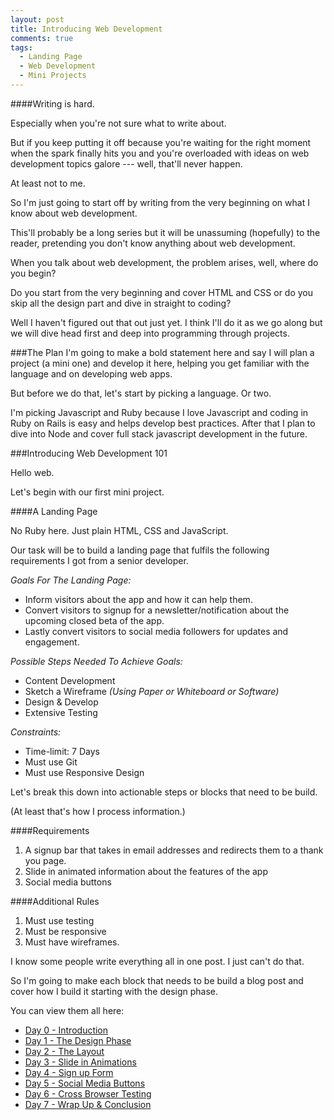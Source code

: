 ```yaml
---
layout: post
title: Introducing Web Development
comments: true
tags:
  - Landing Page
  - Web Development
  - Mini Projects
---
```


####Writing is hard.

Especially when you're not sure what to write about.

But if you keep putting it off because you're waiting for the right moment when the spark finally hits you and you're overloaded with ideas on web development topics galore --- well, that'll never happen.

At least not to me.

So I'm just going to start off by writing from the very beginning on what I know about web development.

This'll probably be a long series but it will be unassuming (hopefully) to the reader, pretending you don't know anything about web development.

When you talk about web development, the problem arises, well, where do you begin?

Do you start from the very beginning and cover HTML and CSS or do you skip all the design part and dive in straight to coding?

Well I haven't figured out that out just yet. I think I'll do it as we go along but we will dive head first and deep into programming through projects.


###The Plan
I'm going to make a bold statement here and say I will plan a project (a mini one) and develop it here, helping you get familiar with the language and on developing web apps.

But before we do that, let's start by picking a language. Or two.

I'm picking Javascript and Ruby because I love Javascript and coding in Ruby on Rails is easy and helps develop best practices. After that I plan to dive into Node and cover full stack javascript development in the future.

###Introducing Web Development 101

Hello web.

Let's begin with our first mini project.

####A Landing Page

No Ruby here. Just plain HTML, CSS and JavaScript.

Our task will be to build a landing page that fulfils the following requirements I got from a senior developer.

*Goals For The Landing Page:*

- Inform visitors about the app and how it can help them.
- Convert visitors to signup for a newsletter/notification about the upcoming closed beta of the app.
- Lastly convert visitors to social media followers for updates and engagement.

*Possible Steps Needed To Achieve Goals:*

- Content Development
- Sketch a Wireframe _(Using Paper or Whiteboard or Software)_
- Design & Develop
- Extensive Testing

*Constraints:*

- Time-limit: 7 Days
- Must use Git
- Must use Responsive Design

Let's break this down into actionable steps or blocks that need to be build.

(At least that's how I process information.)

####Requirements
1. A signup bar that takes in email addresses and redirects them to a thank you page.
2. Slide in animated information about the features of the app
3. Social media buttons

####Additional Rules
1. Must use testing
2. Must be responsive
3. Must have wireframes.

I know some people write everything all in one post. I just can't do that.

So I'm going to make each block that needs to be build a blog post and cover how I build it starting with the design phase.

You can view them all here:

* [Day 0 - Introduction](http://nidafarooqui.github.io/2016/08/27/introducing-web-development-101/)
* [Day 1 - The Design Phase](http://nidafarooqui.github.io/2016/08/28/design-phase/)
* [Day 2 - The Layout ](http://nidafarooqui.github.io/2016/08/29/the-layout/)
* [Day 3 - Slide in Animations ](http://nidafarooqui.github.io/2016/08/30/slidein-animations/)
* [Day 4 - Sign up Form ](http://nidafarooqui.github.io/2016/08/01/signup-form/)
* [Day 5 - Social Media Buttons ](http://nidafarooqui.github.io/2016/09/02/social-media/)
* [Day 6 - Cross Browser Testing ](http://nidafarooqui.github.io/2016/09/03/testing/)
* [Day 7 - Wrap Up & Conclusion ](http://nidafarooqui.github.io/2016/09/04/wrap-up/)
